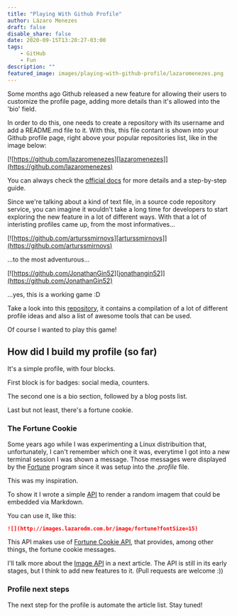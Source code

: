 ```yaml
---
title: "Playing With Github Profile"
author: Lázaro Menezes
draft: false
disable_share: false
date: 2020-09-15T13:20:27-03:00
tags: 
    - GitHub
    - Fun
description: ""
featured_image: images/playing-with-github-profile/lazaromenezes.png
---
```


Some months ago Github released a new feature for allowing their users to customize the profile page, adding more details than it's allowed into the 'bio' field. 

In order to do this, one needs to create a repository with its username and add a README.md file to it. With this, this file contant is shown into your Github profile page, right above your popular repositories list, like in the image below: 

[![https://github.com/lazaromenezes][lazaromenezes]](https://github.com/lazaromenezes)

You can always check the [official docs](https://docs.github.com/en/github/setting-up-and-managing-your-github-profile/managing-your-profile-readme) for more details and a step-by-step guide.

Since we're talking about a kind of text file, in a source code repository service, you can imagine it wouldn't take a long time for developers to start exploring the new feature in a lot of different ways. With that a lot of interisting profiles came up, from the most informatives...

[![https://github.com/arturssmirnovs][arturssmirnovs]](https://github.com/arturssmirnovs)

...to the most adventurous...

[![https://github.com/JonathanGin52][jonathangin52]](https://github.com/JonathanGin52)

...yes, this is a working game :D

Take a look into this [repository](https://github.com/abhisheknaiidu/awesome-github-profile-readme), it contains a compilation of a lot of different profile ideas and also a list of awesome tools that can be used.

Of course I wanted to play this game!

## How did I build my profile (so far)

It's a simple profile, with four blocks.

First block is for badges: social media, counters.

The second one is a bio section, followed by a blog posts list.

Last but not least, there's a fortune cookie.

### The Fortune Cookie

Some years ago while I was experimenting a Linux distribuition that, unfortunately, I can't remember which one it was, everytime I got into a new terminal session I was shown a message. Those messages were displayed by the [Fortune](https://en.wikipedia.org/wiki/Fortune_(Unix)) program since it was setup into the _.profile_ file.

This was my inspiration.

To show it I wrote a simple [API](https://github.com/lazaromenezes/image-api) to render a random imagem that could be embedded via Markdown.

You can use it, like this:

```Markdown
![](http://images.lazarodm.com.br/image/fortune?fontSize=15)
```

This API makes use of [Fortune Cookie API](http://fortunecookieapi.herokuapp.com/), that provides, among other things, the fortune cookie messages.

I'll talk more about the [Image API](https://github.com/lazaromenezes/image-api) in a next article. The API is still in its early stages, but I think to add new features to it. (Pull requests are welcome :))

### Profile next steps

The next step for the profile is automate the article list. Stay tuned!

[lazaromenezes]:/images/playing-with-github-profile/lazaromenezes.png "My Github profile"
[arturssmirnovs]:/images/playing-with-github-profile/arturssmirnovs.png "Arturs Smirnovs's profile"
[jonathangin52]:/images/playing-with-github-profile/jonathangin52.png "Jonathan Gin's profile" 
